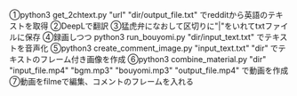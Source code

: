 ①python3 get_2chtext.py "url" "dir/output_file.txt"
でredditから英語のテキストを取得
②DeepLで翻訳
③猛虎弁になおして区切りに"|"をいれてtxtファイルに保存
④録画しつつ
python3 run_bouyomi.py "dir/input_text.txt"
でテキストを音声化
⑤python3 create_comment_image.py "input_text.txt" "dir"
でテキストのフレーム付き画像を作成
⑥python3 combine_material.py "dir" "input_file.mp4" "bgm.mp3" "bouyomi.mp3" "output_file.mp4"
で動画を作成
⑦動画をfilmeで編集、コメントのフレームを入れる